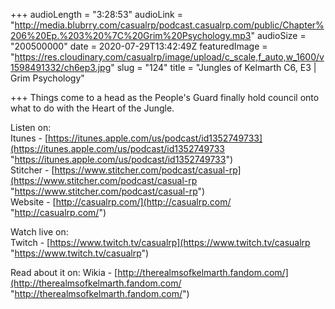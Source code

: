 +++
audioLength = "3:28:53"
audioLink = "http://media.blubrry.com/casualrp/podcast.casualrp.com/public/Chapter%206%20Ep.%203%20%7C%20Grim%20Psychology.mp3"
audioSize = "200500000"
date = 2020-07-29T13:42:49Z
featuredImage = "https://res.cloudinary.com/casualrp/image/upload/c_scale,f_auto,w_1600/v1598491332/ch6ep3.jpg"
slug = "124"
title = "Jungles of Kelmarth C6, E3 | Grim Psychology"

+++
Things come to a head as the People's Guard finally hold council onto what to do with the Heart of the Jungle.

Listen on:   
 Itunes - [https://itunes.apple.com/us/podcast/id1352749733](https://itunes.apple.com/us/podcast/id1352749733 "https://itunes.apple.com/us/podcast/id1352749733")   
 Stitcher - [https://www.stitcher.com/podcast/casual-rp](https://www.stitcher.com/podcast/casual-rp "https://www.stitcher.com/podcast/casual-rp")   
 Website - [http://casualrp.com/](http://casualrp.com/ "http://casualrp.com/")

Watch live on:   
 Twitch - [https://www.twitch.tv/casualrp](https://www.twitch.tv/casualrp "https://www.twitch.tv/casualrp")

Read about it on: Wikia - [http://therealmsofkelmarth.fandom.com/](http://therealmsofkelmarth.fandom.com/ "http://therealmsofkelmarth.fandom.com/")